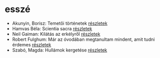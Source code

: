 # esszé

- Akunyin, Borisz: Temetői történetek [részletek](../_details/Akunyin%2C%20Borisz.md#id_714)
- Hamvas Béla: Scientia sacra [részletek](../_details/Hamvas%20B%C3%A9la.md#id_777)
- Neil Gaiman: Kilátás az erkélyről [részletek](../_details/Neil%20Gaiman.md#id_1812)
- Robert Fulghum: Már az óvodában megtanultam mindent, amit tudni érdemes [részletek](../_details/Robert%20Fulghum.md#id_1302)
- Szabó, Magda: Hullámok kergetése [részletek](../_details/Szab%C3%B3%2C%20Magda.md#id_1359)